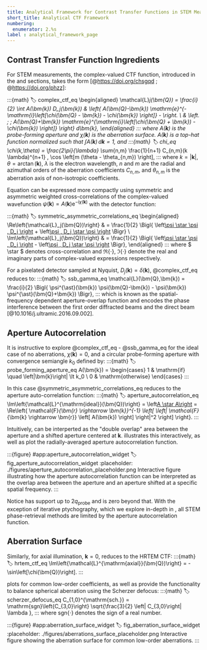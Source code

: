 ```yaml
---
title: Analytical Framework for Contrast Transfer Functions in STEM Measurements
short_title: Analytical CTF Framework
numbering:
  enumerator: 2.%s
label : analytical_framework_page
---
```


## Contrast Transfer Function Ingredients

For STEM measurements, the complex-valued CTF function, introduced in the [](stem_image_formation) and [](stem_ctf) sections, takes the form [@https://doi.org/chsgqd ; @https://doi.org/phzz]:

:::{math}
:label: complex_ctf_eq
\begin{aligned}
\mathcal{L}_j(\bm{Q}) = \frac{i}{2} \int A(\bm{k}) D_j(\bm{k}) & \left\{ A(\bm{Q}-\bm{k}) \mathrm{e}^{-\mathrm{i}\left[\chi(\bm{Q} - \bm{k}) - \chi(\bm{k}) \right]} - \right. \\
& \left.  \; \; A(\bm{Q}+\bm{k}) \mathrm{e}^{\mathrm{i}\left[\chi(\bm{Q} + \bm{k}) - \chi(\bm{k}) \right]} \right\} d\bm{k},
\end{aligned}
:::
where $A(\bm{k})$ is the probe-forming aperture and $\chi(\bm{k})$ is the aberration surface.
$A(\bm{k})$ is a top-hat function normalized such that $\int A(\bm{k})\, d\bm{k} = 1$, and
:::{math}
:label: chi_eq
\chi(k,\theta) = \frac{2\pi}{\lambda} \sum_{n,m} \frac{1}{n+1} C_{n,m}(k \lambda)^{n+1} \, \cos \left[m (\theta - \theta_{n,m}) \right],
:::
where $k=\left| \bm{k}\right|$, $\theta = \arctan(\bm{k})$, $\lambda$ is the electron wavelength, $n$ and $m$ are the radial and azimuthal orders of the aberration coefficients $C_{n,m}$, and $\theta_{n,m}$ is the aberration axis of non-isotropic coefficients.

Equation [](#complex_ctf_eq) can be expressed more compactly using symmetric and asymmetric weighted cross-correlations of the complex-valued wavefunction $\psi(\bm{k}) = A(\bm{k})\mathrm{e}^{-\mathrm{i} \chi(\bm{k})}$ with the detector function:

:::{math}
:label: symmetric_asymmetric_correlations_eq
\begin{aligned}
\Re\left\{\mathcal{L}_j(\bm{Q})\right\} & = \frac{1}{2} \Bigl\{ \left[\psi \star \psi \, D_j \right](\bm{Q}) + \left[\psi \, D_j \star \psi \right](\bm{Q}) \Bigr\} \\
\Im\left\{\mathcal{L}_j(\bm{Q})\right\} & = \frac{1}{2} \Bigl\{ \left[\psi \star \psi \, D_j \right](\bm{Q}) - \left[\psi \, D_j \star \psi \right](\bm{Q}) \Bigr\},
\end{aligned}
:::
where $ \star $ denotes cross-correlation and $\Re\left\{\cdot\right\}$, $\Im\left\{\cdot\right\}$ denote the real and imaginary parts of complex-valued expressions respectively.

For a pixelated detector sampled at Nyquist, $D_j(\bm{k}) = \delta(\bm{k})$, @complex_ctf_eq reduces to:
:::{math}
:label: ssb_gamma_eq
\mathcal{L}(\bm{Q},\bm{k}) = \frac{i}{2} \Bigl\{ \psi^{\ast}(\bm{k}) \psi(\bm{Q}-\bm{k}) - \psi(\bm{k}) \psi^{\ast}(\bm{Q}+\bm{k})  \Bigr\},
:::
which is known as the spatial-frequency dependent aperture-overlap function and encodes the phase interference between the first order diffracted beams and the direct beam [@10.1016/j.ultramic.2016.09.002].

## Aperture Autocorrelation

It is instructive to explore @complex_ctf_eq - @ssb_gamma_eq for the ideal case of no aberrations, $\chi(\bm{k})=0$, and a circular probe-forming aperture with convergence semiangle $k_0$ defined by:
:::{math}
:label: probe_forming_aperture_eq
A(\bm{k}) = \begin{cases}
1 & \mathrm{if} \quad \left|\bm{k}\right| \lt k_0 \\
0 & \mathrm{otherwise}
\end{cases}
:::

In this case @symmetric_asymmetric_correlations_eq reduces to the aperture auto-correlation function:
:::{math}
:label: aperture_autocorrelation_eq
\Im\left\{\mathcal{L}^{\mathrm{ideal}}(\bm{Q})\right\} = \left[A \star A\right](\bm{k})  =  \Re\left\{
  \mathcal{F}_{\bm{r} \rightarrow \bm{k}}^{-1} \left[ \left| \mathcal{F}_{\bm{k} \rightarrow \bm{r}} \left[ A(\bm{k}) \right] \right|^2 \right]
  \right\}.
:::

Intuitively, [](#aperture_autocorrelation_eq) can be interperted as the "double overlap" area between the aperture and a shifted aperture centered at $\bm{k}$.
[](#fig_aperture_autocorrelation_widget) illustrates this interactively, as well as plot the radially-averaged aperture autocorrelation function.

:::{figure} #app:aperture_autocorrelation_widget
:label: fig_aperture_autocorrelation_widget
:placeholder: ./figures/aperture_autocorrelation_placeholder.png
Interactive figure illustrating how the aperture autocorrelation function can be interpreted as the overlap area between the aperture and an aperture shifted at a specific spatial frequency.
:::

Notice [](#aperture_autocorrelation_eq) has support up to $2 q_{\mathrm{probe}}$ and is zero beyond that.
With the exception of iterative ptychography, which we explore in-depth in [](pixelated_ptycho_page), all STEM phase-retrieval methods are limited by the aperture autocorrelation function.

## Aberration Surface

Similarly, for axial illumination, $\bm{k} = 0$, [](#complex_ctf_eq) reduces to the HRTEM CTF:
:::{math}
:label: hrtem_ctf_eq
\Im\left\{\mathcal{L}^{\mathrm{axial}}(\bm{Q})\right\} = -\sin\left[\chi(\bm{Q})\right].
:::

[](#fig_aberration_surface_widget) plots [](#hrtem_ctf_eq) for common low-order coefficients, as well as provide the functionality to balance spherical aberration using the Scherzer defocus:
:::{math}
:label: scherzer_defocus_eq
C_{1,0}^{\mathrm{sch.}} = \mathrm{sgn}\left\{C_{3,0}\right\} \sqrt{\frac{3}{2} \left| C_{3,0}\right| \lambda },
:::
where $\mathrm{sgn}\left\{\cdot\right\}$ denotes the sign of a real number.

:::{figure} #app:aberration_surface_widget
:label: fig_aberration_surface_widget
:placeholder: ./figures/aberrations_surface_placeholder.png
Interactive figure showing the aberration surface for common low-order aberrations.
:::
